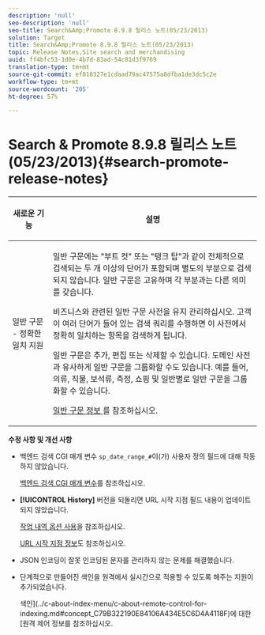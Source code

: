 ```yaml
---
description: 'null'
seo-description: 'null'
seo-title: Search&Amp;Promote 8.9.8 릴리스 노트(05/23/2013)
solution: Target
title: Search&Amp;Promote 8.9.8 릴리스 노트(05/23/2013)
topic: Release Notes,Site search and merchandising
uuid: ff4bfc53-1d0e-4b7d-83ad-54c81d3f9769
translation-type: tm+mt
source-git-commit: ef818327e1cdaad79ac47575a8dfba1de3dc5c2e
workflow-type: tm+mt
source-wordcount: '205'
ht-degree: 57%

---
```



# Search &amp; Promote 8.9.8 릴리스 노트(05/23/2013){#search-promote-release-notes}

<table> 
 <thead> 
  <tr> 
   <th colname="col1" class="entry"> <p>새로운 기능 </p> </th> 
   <th colname="col2" class="entry"> <p>설명 </p> </th> 
  </tr> 
 </thead>
 <tbody> 
  <tr> 
   <td colname="col1"> <p> 일반 구문 - 정확한 일치 지원 </p> </td> 
   <td colname="col2"> <p> 일반 구문에는 "부트 컷" 또는 "탱크 탑"과 같이 전체적으로 검색되는 두 개 이상의 단어가 포함되며 별도의 부분으로 검색되지 않습니다. 일반 구문은 고유하며 각 부분과는 다른 의미를 갖습니다. </p> <p> 비즈니스와 관련된 일반 구문 사전을 유지 관리하십시오. 고객이 여러 단어가 들어 있는 검색 쿼리를 수행하면 이 사전에서 정확히 일치하는 항목을 검색하게 됩니다. </p> <p>일반 구문은 추가, 편집 또는 삭제할 수 있습니다. 도메인 사전과 유사하게 일반 구문을 그룹화할 수도 있습니다. 예를 들어, 의류, 직물, 보석류, 측정, 쇼핑 및 일반별로 일반 구문을 그룹화할 수 있습니다. </p> <p><a href="../c-about-linguistics-menu/c-about-common-phrases.md#concept_4946E53586DF492EAEB1B7F757FD440F" format="dita" scope="local"> 일반 구문 정보 </a>를 참조하십시오. </p> </td> 
  </tr> 
 </tbody> 
</table>

**수정 사항 및 개선 사항**

* 백엔드 검색 CGI 매개 변수 `sp_date_range_#`이(가) 사용자 정의 필드에 대해 작동하지 않았습니다.

   [백엔드 검색 CGI 매개 변수](../c-appendices/c-cgiparameters.md#reference_582E85C3886740C98FE88CA9DF7918E8)를 참조하십시오.

* **[!UICONTROL History]** 버전을 되돌리면 URL 시작 지점 필드 내용이 업데이트되지 않았습니다.

   [작업 내역 옵션 사용](../t-using-the-history-option.md#task_70DD3F87A67242BBBD2CB27156F43002)을 참조하십시오.

   [URL 시작 지점 정보](../c-about-settings-menu/c-about-crawling-menu.md#concept_5D857E3B5C124E85BC0B5AE77A509573)도 참조하십시오.

* JSON 인코딩이 잘못 인코딩된 문자를 관리하지 않는 문제를 해결했습니다.
* 단계적으로 만들어진 색인을 원격에서 실시간으로 적용할 수 있도록 해주는 지원이 추가되었습니다.

   색인](../c-about-index-menu/c-about-remote-control-for-indexing.md#concept_C79B322190E84106A434E5C6D4A4118F)에 대한 [원격 제어 정보를 참조하십시오.

